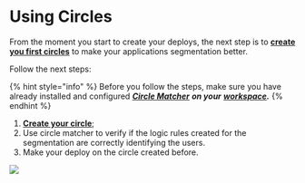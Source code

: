 # Using Circles

From the moment you start to create your deploys, the next step is to [**create you first circles**](https://docs.charlescd.io/v/v0.2.1-en/reference/circles) to make your applications segmentation better.

Follow the next steps:

{% hint style="info" %}
Before you follow the steps, make sure you have already installed and configured [_**Circle Matcher**_](https://docs.charlescd.io/v/v0.2.1-en/reference/circle-matcher) _**on your**_ [_**workspace**_](https://docs.charlescd.io/v/v0.2.1-en/get-started/defining-a-workspace)_**.**_
{% endhint %}

1. [**Create your circle**](https://docs.charlescd.io/v/v0.2.1-en/reference/circles);
2. Use circle matcher to verify if the logic rules created for the segmentation are correctly identifying the users.
3. Make your deploy on the circle created before.

![](../.gitbook/assets/usando-circulos%20%282%29.gif)

